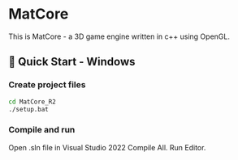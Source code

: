 # MatCore
This is MatCore - a 3D game engine written in c++ using OpenGL.

## 🚀 Quick Start - Windows
### Create project files 
```bash
cd MatCore_R2
./setup.bat
```

### Compile and run
Open .sln file in Visual Studio 2022
Compile All.
Run Editor.
